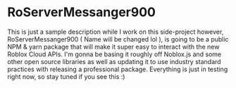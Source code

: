 # RoServerMessanger900

This is just a sample description while I work on this side-project however, 
RoServerMessanger900 ( Name will be changed lol ), is going to be a public NPM & yarn package 
that will make it super easy to interact with the new Roblox Cloud APIs. I'm gonna be basing it roughly off Noblox.js
and some other open source libraries as well as updating it to use industry standard practices with 
releasing a professional package. Everything is just in testing right now, so stay tuned if you see this :)
